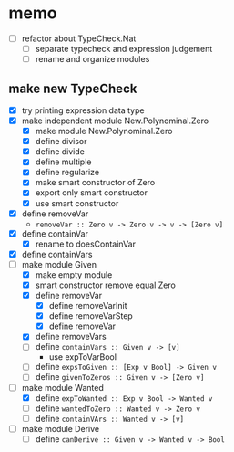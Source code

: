 memo
====

* [ ] refactor about TypeCheck.Nat
	+ [ ] separate typecheck and expression judgement
	+ [ ] rename and organize modules

make new TypeCheck
------------------

* [x] try printing expression data type
* [x] make independent module New.Polynominal.Zero
	+ [x] make module New.Polynominal.Zero
	+ [x] define divisor
	+ [x] define divide
	+ [x] define multiple
	+ [x] define regularize
	+ [x] make smart constructor of Zero
	+ [x] export only smart constructor
	+ [x] use smart constructor
* [x] define removeVar
	+ `removeVar :: Zero v -> Zero v -> v -> [Zero v]`
* [x] define containVar
	+ [x] rename to doesContainVar
* [x] define containVars
* [ ] make module Given
	+ [x] make empty module
	+ [x] smart constructor remove equal Zero
	+ [x] define removeVar
		- [x] define removeVarInit
		- [x] define removeVarStep
		- [x] define removeVar
	+ [x] define removeVars
	+ [ ] define `containVars :: Given v -> [v]`
		- use expToVarBool
	+ [ ] define `expsToGiven :: [Exp v Bool] -> Given v`
	+ [ ] define `givenToZeros :: Given v -> [Zero v]`
* [ ] make module Wanted
	+ [x] define `expToWanted :: Exp v Bool -> Wanted v`
	+ [ ] define `wantedToZero :: Wanted v -> Zero v`
	+ [ ] define `containVArs :: Wanted v -> [v]`
* [ ] make module Derive
	+ [ ] define `canDerive :: Given v -> Wanted v -> Bool`
